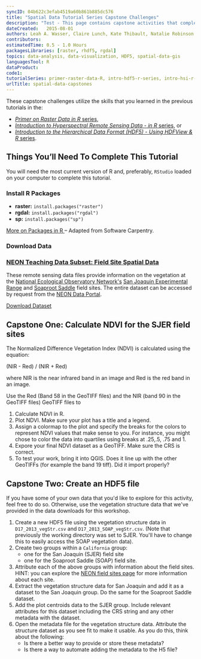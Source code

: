 ```yaml
---
syncID: 04b622c3efab4519a60b861b885dc576
title: "Spatial Data Tutorial Series Capstone Challenges"
description: "Test - This page contains capstone activities that complement several spatial data tutorial series."
dateCreated:   2015-08-01
authors: Leah A. Wasser, Claire Lunch, Kate Thibault, Natalie Robinson
contributors:
estimatedTime: 0.5 - 1.0 Hours
packagesLibraries: [raster, rhdf5, rgdal]
topics: data-analysis, data-visualization, HDF5, spatial-data-gis
languagesTool: R
dataProduct:
code1:
tutorialSeries: primer-raster-data-R, intro-hdf5-r-series, intro-hsi-r-series
urlTitle: spatial-data-capstones
---
```



These capstone challenges utilize the skills that you learned in the previous
tutorials in the:

* <a href="https://www.neonscience.org/primer-raster-data-r/" target="_blank"> *Primer on Raster Data in R* series</a>,
* <a href="https://www.neonscience.org/intro-hsi-r-series/" target="_blank"> *Introduction to Hyperspectral Remote Sensing Data - in R* series</a>, or
* <a href="https://www.neonscience.org/intro-hdf5-r-series/" target="_blank"> *Introduction to the Hierarchical Data Format (HDF5) - Using HDFView & R* series</a>.

<div id="ds-objectives" markdown="1">

## Things You’ll Need To Complete This Tutorial
You will need the most current version of R and, preferably, `RStudio` loaded
on your computer to complete this tutorial.

### Install R Packages

* **raster:** `install.packages("raster")`
* **rgdal:** `install.packages("rgdal")`
* **sp:** `install.packages("sp")`

<a href="https://www.neonscience.org/packages-in-r" target="_blank"> More on Packages in R </a>– Adapted from Software Carpentry.

### Download Data

<h3> <a href="https://ndownloader.figshare.com/files/7907590"> NEON Teaching Data Subset: Field Site Spatial Data</a></h3>

These remote sensing data files provide information on the vegetation at the
<a href="https://www.neonscience.org/" target="_blank"> National Ecological Observatory Network's</a>
<a href="https://www.neonscience.org/field-sites/field-sites-map/SJER" target="_blank"> San Joaquin Experimental Range</a>
and
<a href="https://www.neonscience.org/field-sites/field-sites-map/SOAP" target="_blank"> Soaproot Saddle</a>
field sites. The entire dataset can be accessed by request from the
<a href="http://data.neonscience.org" target="_blank"> NEON Data Portal</a>.

<a href="https://ndownloader.figshare.com/files/7907590" class="link--button link--arrow">
Download Dataset</a>




</div>

## Capstone One: Calculate NDVI for the SJER field sites

The Normalized Difference Vegetation Index (NDVI) is calculated using the equation:

(NIR - Red) / (NIR + Red)

where NIR is the near infrared band in an image and Red is the red band in an image.


Use the Red (Band 58 in the GeoTIFF files) and the NIR (band 90 in the GeoTIFF files)
GeoTIFF files to

1. Calculate NDVI in R.
1. Plot NDVI. Make sure your plot has a title and a legend.
1. Assign a colormap to the plot and specify the breaks for the colors to
represent NDVI values that make sense to you. For instance, you might chose to
color the data into quartiles using breaks at .25,.5, .75 and 1.
1. Expore your final NDVI dataset as a GeoTIFF. Make sure the CRS is correct.
1. To test your work, bring it into QGIS. Does it line up with the other GeoTIFFs
(for example the band 19 tiff). Did it import properly?



## Capstone Two: Create an HDF5 file

If you have some of your own data that you'd like to explore for this activity,
feel free to do so. Otherwise, use the vegetation structure data that we've provided
in the data downloads for this workshop.

1. Create a new HDF5 file using the vegetation structure data in
`D17_2013_vegStr.csv` and `D17_2013_SOAP_vegStr.csv`. (Note that previously the
working directory was set to SJER. You'll have to change this to easily access the
SOAP vegetation data).
2. Create two groups within a `California` group:
	- one for the San Joaquin (SJER) field site
	- one for the Soaproot Saddle (SOAP) field site.
3. Attribute each of the above groups with information about the field sites.
HINT: you can explore the
<a href="https://www.neonscience.org/field-sites/field-sites-map" target="_blank">NEON field sites page</a>
for more information about each site.
4. Extract the vegetation structure data for San Joaquin and add it as a dataset
to the San Joaquin group. Do the same for the Soaproot Saddle dataset.
5. Add the plot centroids data to the SJER group. Include relevant attributes for
this dataset including the CRS string and any other metadata with the dataset.
6. Open the metadata file for the vegetation structure data. Attribute the
structure dataset as you see fit to make it usable. As you do this, think about
the following:
	- Is there a better way to provide or store these metadata?
	- Is there a way to automate adding the metadata to the H5 file?


